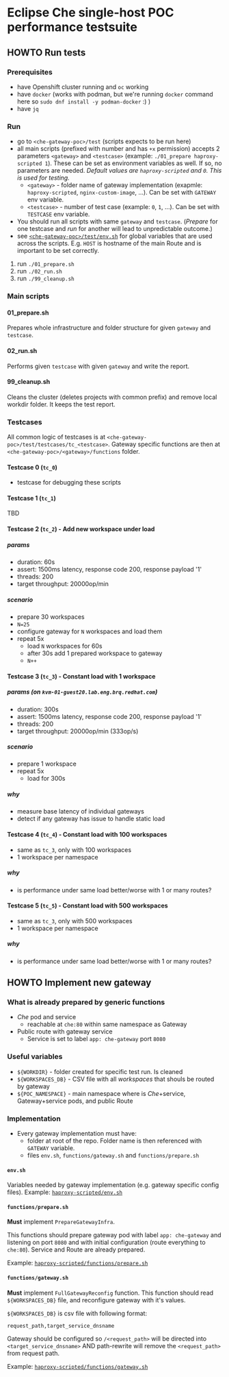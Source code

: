 # Eclipse Che single-host POC performance testsuite

## HOWTO Run tests

### Prerequisites
  - have Openshift cluster running and `oc` working
  - have `docker` (works with podman, but we're running `docker` command here so `sudo dnf install -y podman-docker` :) )
  - have `jq`

### Run
  - go to `<che-gateway-poc>/test` (scripts expects to be run here)
  - all main scripts (prefixed with number and has `+x` permission) accepts 2 parameters `<gateway>` and `<testcase>` (example: `./01_prepare haproxy-scripted 1`). These can be set as environment variables as well. If so, no parameters are needed. *Default values are `haproxy-scripted` and `0`. This is used for testing.*
    - `<gateway>` - folder name of gateway implementation (exapmle: `haproxy-scripted`, `nginx-custom-image`, ...). Can be set with `GATEWAY` env variable.
    - `<testcase>` - number of test case (example: `0`, `1`, ...). Can be set with `TESTCASE` env variable.
  - You should run all scripts with same `gateway` and `testcase`. (*Prepare* for one testcase and *run* for another will lead to unpredictable outcome.)
  - see [`<che-gateway-poc>/test/env.sh`](env.sh) for global variables that are used across the scripts. E.g. `HOST` is hostname of the main Route and is important to be set correctly.

  1. run `./01_prepare.sh`
  1. run `./02_run.sh`
  1. run `./99_cleanup.sh`

### Main scripts
#### 01_prepare.sh
Prepares whole infrastructure and folder structure for given `gateway` and `testcase`.

#### 02_run.sh
Performs given `testcase` with given `gateway` and write the report.

#### 99_cleanup.sh
Cleans the cluster (deletes projects with common prefix) and remove local workdir folder. It keeps the test report.

### Testcases

All common logic of testcases is at `<che-gateway-poc>/test/testcases/tc_<testcase>`. Gateway specific functions are then at `<che-gateway-poc>/<gateway>/functions` folder.

#### Testcase 0 (`tc_0`)
  - testcase for debugging these scripts

#### Testcase 1 (`tc_1`)
TBD

#### Testcase 2 (`tc_2`) - Add new workspace under load
##### params
  - duration: 60s
  - assert: 1500ms latency, response code 200, response payload '1'
  - threads: 200
  - target throughput: 20000op/min

##### scenario
  - prepare 30 workspaces
  - `N=25`
  - configure gateway for `N` workspaces and load them
  - repeat 5x
    - load `N` workspaces for 60s
    - after 30s add 1 prepared workspace to gateway
    - `N++`

#### Testcase 3 (`tc_3`) - Constant load with 1 workspace
##### params (on `kvm-01-guest20.lab.eng.brq.redhat.com`)
  - duration: 300s
  - assert: 1500ms latency, response code 200, response payload '1'
  - threads: 200
  - target throughput: 20000op/min (333op/s)

##### scenario
  - prepare 1 workspace
  - repeat 5x
    - load for 300s

##### why
  - measure base latency of individual gateways
  - detect if any gateway has issue to handle static load

#### Testcase 4 (`tc_4`) - Constant load with 100 workspaces
  - same as `tc_3`, only with 100 workspaces
  - 1 workspace per namespace

##### why
  - is performance under same load better/worse with 1 or many routes?

#### Testcase 5 (`tc_5`) - Constant load with 500 workspaces
  - same as `tc_3`, only with 500 workspaces
  - 1 workspace per namespace

##### why
  - is performance under same load better/worse with 1 or many routes?


## HOWTO Implement new gateway

### What is already prepared by generic functions
  - *Che* pod and service
    - reachable at `che:80` within same namespace as Gateway
  - Public route with gateway service
    - Service is set to label `app: che-gateway` port `8080`

### Useful variables
  - `${WORKDIR}` - folder created for specific test run. Is cleaned
  - `${WORKSPACES_DB}` - CSV file with all *workspaces* that shouls be routed by gateway
  - `${POC_NAMESPACE}` - main namespace where is *Che*+service, Gateway+service pods, and public Route

### Implementation
  - Every gateway implementation must have:
    - folder at root of the repo. Folder name is then referenced with `GATEWAY` variable.
    - files `env.sh`, `functions/gateway.sh` and `functions/prepare.sh`

#### `env.sh`
Variables needed by gateway implementation (e.g. gateway specific config files). Example: [`haproxy-scripted/env.sh`](../haproxy-scripted/env.sh)

#### `functions/prepare.sh`
**Must** implement `PrepareGatewayInfra`.

This functions should prepare gateway pod with label `app: che-gateway` and listening on port `8080` and with initial configuration (route everything to `che:80`). Service and Route are already prepared.

Example: [`haproxy-scripted/functions/prepare.sh`](../haproxy-scripted/functions/prepare.sh)

#### `functions/gateway.sh`
**Must** implement `FullGatewayReconfig` function. This function should read `${WORKSPACES_DB}` file, and reconfigure gateway with it's values.

`${WORKSPACES_DB}` is csv file with following format:
```
request_path,target_service_dnsname
```

Gateway should be configured so `/<request_path>` will be directed into `<target_service_dnsname>` AND path-rewrite will remove the `<request_path>` from request path.

Example: [`haproxy-scripted/functions/gateway.sh`](../haproxy-scripted/functions/gateway.sh)
